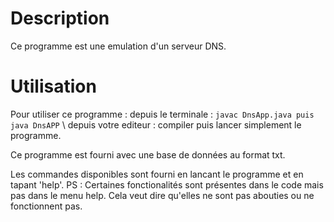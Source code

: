 # Description

Ce programme est une emulation d'un serveur DNS.


# Utilisation

Pour utiliser ce programme :
	depuis le terminale :
	```
	    javac DnsApp.java puis java DnsAPP
    ```
    \ depuis votre editeur : compiler puis lancer simplement le programme.

Ce programme est fourni avec une base de données au format txt.

Les commandes disponibles sont fourni en lancant le programme et en tapant 'help'.
PS : Certaines fonctionalités sont présentes dans le code mais pas dans le menu help. 
Cela veut dire qu'elles ne sont pas abouties ou ne fonctionnent pas.